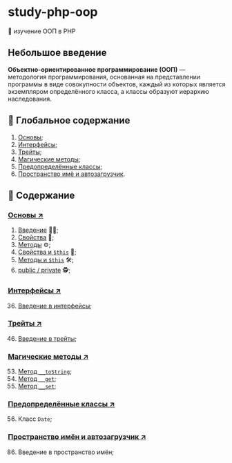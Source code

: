 # study-php-oop
📓 изучение ООП в PHP

## Небольшое введение
**Объектно-ориентированное программирование (ООП)** — методология программирования, основанная на представлении 
программы в виде совокупности объектов, каждый из которых является экземпляром определённого класса, а классы 
образуют иерархию наследования.

## 📁 Глобальное содержание
1. [Основы](https://github.com/kondaaakov/study-php-oop#основы);
2. [Интерфейсы](https://github.com/kondaaakov/study-php-oop#интерфейсы);
3. [Трейты](https://github.com/kondaaakov/study-php-oop#трейты);
4. [Магические методы](https://github.com/kondaaakov/study-php-oop#основы);
5. [Предопределённые классы](https://github.com/kondaaakov/study-php-oop#основы);
6. [Пространство имё и автозагрузчик](https://github.com/kondaaakov/study-php-oop#основы).

## 📂 Содержание
### [Основы ↗️](https://github.com/kondaaakov/study-php-oop/tree/master/1-basics)
1. [Введение](https://github.com/kondaaakov/study-php-oop/tree/master/1-basics/1-introduction) 👨‍🏫;
2. [Свойства](https://github.com/kondaaakov/study-php-oop/tree/master/1-basics/2-features) 📝;
3. [Методы](https://github.com/kondaaakov/study-php-oop/tree/master/1-basics/3-methods) ⚙️;
4. [Свойства и `$this`](https://github.com/kondaaakov/study-php-oop/tree/master/1-basics/4-featuresAndThis) 🧰;
5. [Методы и `$this`](https://github.com/kondaaakov/study-php-oop/tree/master/1-basics/5-methodsAndThis) 🛠️;
6. [public / private](https://github.com/kondaaakov/study-php-oop/tree/master/1-basics/6-publicAndPrivate) 🕵️;

### [Интерфейсы ↗️](https://github.com/kondaaakov/study-php-oop/tree/master/2-interfaces)
36. [Введение в интерфейсы](https://github.com/kondaaakov/study-php-oop/tree/master/2-interfaces/36-introduction);

### [Трейты ↗️](https://github.com/kondaaakov/study-php-oop/tree/master/3-traits)
46. [Введение в трейты](https://github.com/kondaaakov/study-php-oop/tree/master/3-traits/46-introduction);

### [Магические методы ↗️](https://github.com/kondaaakov/study-php-oop/tree/master/4-magics)
53. [Метод `__toString`](https://github.com/kondaaakov/study-php-oop/tree/master/4-magics/53-toString);
54. [Метод `__get`](https://github.com/kondaaakov/study-php-oop/tree/master/4-magics/54-get);
55. [Метод `__set`](https://github.com/kondaaakov/study-php-oop/tree/master/4-magics/55-set);

### [Предопределённые классы ↗️](https://github.com/kondaaakov/study-php-oop/tree/master/5-classes)
56. Класс `Date`;

### [Пространство имён и автозагрузчик ↗️](https://github.com/kondaaakov/study-php-oop/tree/master/6-namespacesAndAutoloader)
86. Введение в пространство имён;

